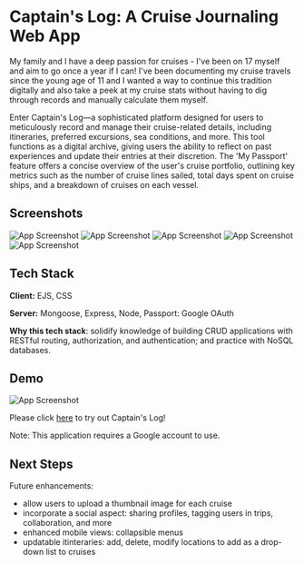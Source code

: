 
# Captain's Log: A Cruise Journaling Web App
My family and I have a deep passion for cruises - I've been on 17 myself and aim to go once a year if I can! I've been documenting my cruise travels since the young age of 11 and I wanted a way to continue this tradition digitally and also take a peek at my cruise stats without having to dig through records and manually calculate them myself.

Enter Captain's Log—a sophisticated platform designed for users to meticulously record and manage their cruise-related details, including itineraries, preferred excursions, sea conditions, and more. This tool functions as a digital archive, giving users the ability to reflect on past experiences and update their entries at their discretion. The 'My Passport' feature offers a concise overview of the user's cruise portfolio, outlining key metrics such as the number of cruise lines sailed, total days spent on cruise ships, and a breakdown of cruises on each vessel.


## Screenshots

![App Screenshot](https://i.imgur.com/DXOsklc.png)
![App Screenshot](https://i.imgur.com/xJvbdVT.png)
![App Screenshot](https://i.imgur.com/ZQIiJbU.png)
![App Screenshot](https://i.imgur.com/FuE97dE.png)
![App Screenshot](https://i.imgur.com/8nPt4Xq.png)


## Tech Stack

**Client:** EJS, CSS

**Server:** Mongoose, Express, Node, Passport: Google OAuth

**Why this tech stack**: solidify knowledge of building CRUD applications with RESTful routing, authorization, and authentication; and practice with NoSQL databases.


## Demo

![App Screenshot](https://media.giphy.com/media/v1.Y2lkPTc5MGI3NjExNG5kd3MxN2YwZTdtNDBzc215Nm14cHp0Mmo2anZxZmUwNmh4ZWhpaCZlcD12MV9pbnRlcm5hbF9naWZfYnlfaWQmY3Q9Zw/21UbIzdRV734x1NnaF/giphy.gif)

Please click [here](https://www.captains-log.dufrene.dev/) to try out Captain's Log!

Note: This application requires a Google account to use. 
## Next Steps

Future enhancements:
- allow users to upload a thumbnail image for each cruise
- incorporate a social aspect: sharing profiles, tagging users in trips, collaboration, and more
- enhanced mobile views: collapsible menus 
- updatable itinteraries: add, delete, modify locations to add as a drop-down list to cruises

